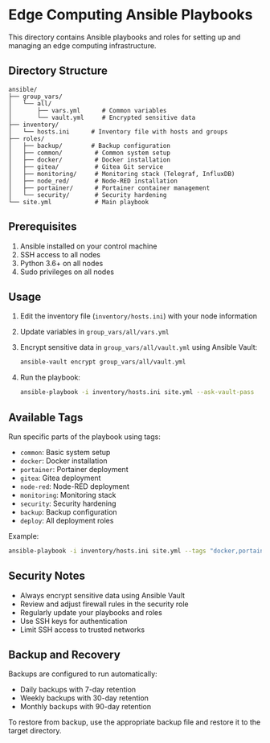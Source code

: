 # Edge Computing Ansible Playbooks

This directory contains Ansible playbooks and roles for setting up and managing an edge computing infrastructure.

## Directory Structure

```
ansible/
├── group_vars/
│   └── all/
│       ├── vars.yml      # Common variables
│       └── vault.yml     # Encrypted sensitive data
├── inventory/
│   └── hosts.ini      # Inventory file with hosts and groups
├── roles/
│   ├── backup/        # Backup configuration
│   ├── common/         # Common system setup
│   ├── docker/         # Docker installation
│   ├── gitea/          # Gitea Git service
│   ├── monitoring/     # Monitoring stack (Telegraf, InfluxDB)
│   ├── node_red/       # Node-RED installation
│   ├── portainer/      # Portainer container management
│   └── security/       # Security hardening
└── site.yml            # Main playbook
```

## Prerequisites

1. Ansible installed on your control machine
2. SSH access to all nodes
3. Python 3.6+ on all nodes
4. Sudo privileges on all nodes

## Usage

1. Edit the inventory file (`inventory/hosts.ini`) with your node information
2. Update variables in `group_vars/all/vars.yml`
3. Encrypt sensitive data in `group_vars/all/vault.yml` using Ansible Vault:
   ```bash
   ansible-vault encrypt group_vars/all/vault.yml
   ```

4. Run the playbook:
   ```bash
   ansible-playbook -i inventory/hosts.ini site.yml --ask-vault-pass
   ```

## Available Tags

Run specific parts of the playbook using tags:

- `common`: Basic system setup
- `docker`: Docker installation
- `portainer`: Portainer deployment
- `gitea`: Gitea deployment
- `node-red`: Node-RED deployment
- `monitoring`: Monitoring stack
- `security`: Security hardening
- `backup`: Backup configuration
- `deploy`: All deployment roles

Example:
```bash
ansible-playbook -i inventory/hosts.ini site.yml --tags "docker,portainer" --ask-vault-pass
```

## Security Notes

- Always encrypt sensitive data using Ansible Vault
- Review and adjust firewall rules in the security role
- Regularly update your playbooks and roles
- Use SSH keys for authentication
- Limit SSH access to trusted networks

## Backup and Recovery

Backups are configured to run automatically:
- Daily backups with 7-day retention
- Weekly backups with 30-day retention
- Monthly backups with 90-day retention

To restore from backup, use the appropriate backup file and restore it to the target directory.

